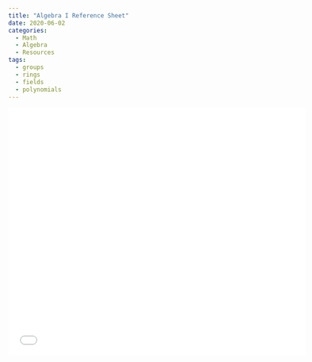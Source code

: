 ```yaml
---
title: "Algebra I Reference Sheet"
date: 2020-06-02
categories:
  - Math
  - Algebra
  - Resources
tags:
  - groups
  - rings
  - fields
  - polynomials
---
```


<embed src="_pdfs/Algebra_I_Reference_Sheet.pdf" width="600" height="500" alt="pdf" pluginspage="http://www.adobe.com/products/acrobat/readstep2.html">
